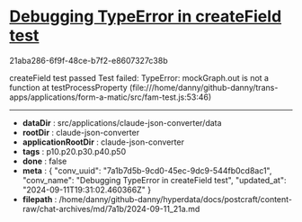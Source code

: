 # [Debugging TypeError in createField test](https://claude.ai/chat/7a1b7d5b-9cd0-45ec-9dc9-544fb0cd8ac1)

21aba286-6f9f-48ce-b7f2-e8607327c38b

createField test passed
Test failed: TypeError: mockGraph.out is not a function
    at testProcessProperty (file:///home/danny/github-danny/trans-apps/applications/form-a-matic/src/fam-test.js:53:46)

---

* **dataDir** : src/applications/claude-json-converter/data
* **rootDir** : claude-json-converter
* **applicationRootDir** : claude-json-converter
* **tags** : p10.p20.p30.p40.p50
* **done** : false
* **meta** : {
  "conv_uuid": "7a1b7d5b-9cd0-45ec-9dc9-544fb0cd8ac1",
  "conv_name": "Debugging TypeError in createField test",
  "updated_at": "2024-09-11T19:31:02.460366Z"
}
* **filepath** : /home/danny/github-danny/hyperdata/docs/postcraft/content-raw/chat-archives/md/7a1b/2024-09-11_21a.md